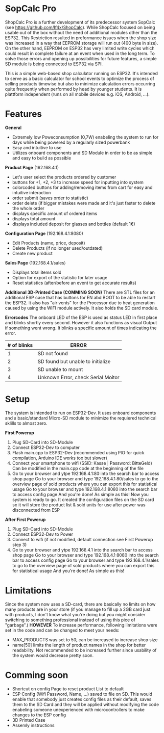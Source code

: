 # SopCalc Pro
 ShopCalc Pro is a further development of its predecessor system SopCalc (see https://github.com/If4x/ShopCalc). 
 While ShopCalc focused on being usable out of the box without the need of additional modules other than the ESP32. This Restriction resulted in preformance issues when the shop size was increased in a way that EEPROM storage will run out (400 byte in size). On the other hand, EEPROM on ESP32 has very limited write cycles which could result in complete failure at an event when used in the long term.
 To solve those errors and opening up possibilities for future features, a simple SD module is being connected to ESP32 via SPI. 

 This is a simple web-based shop calculator running on ESP32. It's intended to serve as a basic calculator for school events to optimize the process of selling products timewise but also to minimize calculation errors occurring quite frequently when performed by head by younger students. It is plattform independent (runs on all mobile devices e.g. iOS, Android, ...). 

# Features
**General**
- Extremely low Poweconsumption (0,7W) enabeling the system to run for days while being powered by a regularly sized powerbank
- Easy and intuitive to use
- Utilizes onboard components and SD Module in order to be as simple and easy to build as possible

**Product Page** (192.168.4.1)
- Let's user select the products ordered by customer
- buttons for +1, +2, +3 to increase speed for inputting into system
- colorcoded buttons for adding/removing items from cart for easy and intuitive interaction
- order submit (saves order to statistic)
- order delete (if bigger mistakes were made and it's just faster to delete the whole order
- displays specific amount of ordered items
- displays total amount
- displays included deposit for glasses and bottles (default 1€)

**Configuration Page** (192.168.4.1:8080)
- Edit Products (name, price, deposit)
- Delete Products (if no longer used/outdated)
- Create new product

**Sales Page** (192.168.4.1/sales)
- Displays total items sold
- Option for export of the statistic for later usage
- Reset statistics (after/before an event to get accurate results)

**Additional 3D-Printed Case (COMMING SOON)**
There are STL files for an additional ESP case that has buttons for EN abd BOOT to be able to restart the ESP32. It also has "air vents" for the Processor due to heat generation caused by using the WIFI module actively. It also holds the SD card module.

**Errorcodes**
The onboard LED of the ESP is used as status LED in first place and blinks shortly every second. However it also functions as visual Output if something went wrong. It blinks a specific amount of times indicating the error.

| # of blinks  | ERROR                              |
|--------------|------------------------------------|
| 1            | SD not found                       |
| 2            | SD found but unable to initialize  |
| 3            | SD unable to mount                 |
| 4            | Unknown Error, check Serial Moitor |


# Setup
The system is intended to run on ESP32-Dev. It uses onboard components and a basic/standard Micro-SD module to minimize the requiered technical sklills to almost zero.

**First Powerup**
1. Plug SD-Card into SD-Module
2. Connect ESP32-Dev to computer
3. Flash main.cpp to ESP32-Dev (recommended using PIO for quick compilation, Arduino IDE works too but slower)
4. Connect your smartphone to wifi (SSID: Kasse | Password: BitteGeld) Can be modified in the main.cpp code at the beginning of the file
5. Go to your browser and ytpe 192.168.4.1:80 into the search bar to access shop page
   Go to your browser and type 192.168.4.1:80/sales to go to the overview page of sold products where you can export this for statistical usage
   Go to your browser and type 192.168.4.1:8080 into the search bar to access config page And you're done! As simple as this!
Now you system is ready to go. It created the configuration files on the SD card so it will store the product list & sold units for use after power was disconnected from ESP

**After First Powerup**
1. Plug SD-Card into SD-Module
2. Connect ESP32-Dev to Power
3. Connect to wifi (if not modified, default connection see First Powerup step 3)
4. Go to your browser and ytpe 192.168.4.1 into the search bar to access shop page
   Go to your browser and type 192.168.4.1:8080 into the search bar to access config page
   Go to your browser and type 192.168.4.1/sales to go to the overview page of sold products where you can export this for statistical usage And you're done! As simple as this!

# Limitations
Since the system now uses a SD-card, there are basically no limits on how many products are in your store (if you manage to fill up a 2GB card just with products, I don't know what you're doing but you might consider switching to something professional instead of using this pice of "garbage".)
**HOWEVER** To increase performance, following limitations were set in the code and can be changed to meet your needs:
- MAX_PRODUCTS was set to 50, can be increased to increase shop size
- name[50] limits the length of product names in the shop for better readability. Not recommended to be increased further since usability of the system would decrease pretty soon.

# Comming soon
- Shortcut on config Page to reset product List to default
- ESP Config (Wifi Password, Name, ...) saved to file on SD. This would enable that somebody just creates config files as their default, saves them to the SD Card and they will be applied without modifying the code enabeling someone unexperienced with microcontrollers to make changes to the ESP config
- 3D Printed Case
- Assemly instructions
